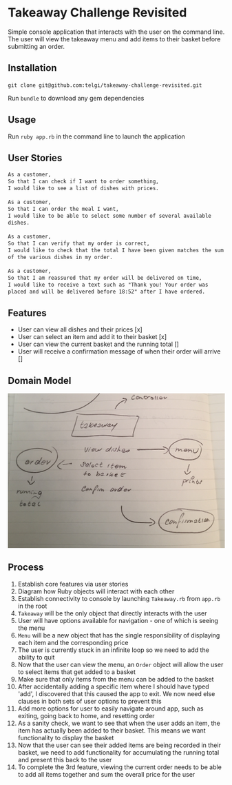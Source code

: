 # Takeaway Challenge Revisited

Simple console application that interacts with the user on the command line. The
user will view the takeaway menu and add items to their basket before submitting
an order.

## Installation

`git clone git@github.com:telgi/takeaway-challenge-revisited.git`

Run `bundle` to download any gem dependencies

## Usage

Run `ruby app.rb` in the command line to launch the application

## User Stories

```
As a customer,
So that I can check if I want to order something,
I would like to see a list of dishes with prices.

As a customer,
So that I can order the meal I want,
I would like to be able to select some number of several available dishes.

As a customer,
So that I can verify that my order is correct,
I would like to check that the total I have been given matches the sum of the various dishes in my order.

As a customer,
So that I am reassured that my order will be delivered on time,
I would like to receive a text such as "Thank you! Your order was placed and will be delivered before 18:52" after I have ordered.
```

## Features

* User can view all dishes and their prices [x]
* User can select an item and add it to their basket [x]
* User can view the current basket and the running total []
* User will receive a confirmation message of when their order will arrive []

## Domain Model

![alt text](assets/images/domain_model.jpg)

## Process

1) Establish core features via user stories
2) Diagram how Ruby objects will interact with each other
3) Establish connectivity to console by launching `Takeaway.rb` from `app.rb` in the root
4) `Takeaway` will be the only object that directly interacts with the user
5) User will have options available for navigation - one of which is seeing the menu
6) `Menu` will be a new object that has the single responsibility of displaying each item and the corresponding price
7) The user is currently stuck in an infinite loop so we need to add the ability to quit
8) Now that the user can view the menu, an `Order` object will allow the user to select items that get added to a basket
9) Make sure that only items from the menu can be added to the basket
10) After accidentally adding a specific item where I should have typed 'add', I discovered that this caused the app to exit. We now need else clauses in both sets of user options to prevent this
11) Add more options for user to easily navigate around app, such as exiting, going back to home, and resetting order
12) As a sanity check, we want to see that when the user adds an item, the item has actually been added to their basket. This means we want functionality to display the basket
13) Now that the user can see their added items are being recorded in their basket, we need to add functionality for accumulating the running total and present this back to the user
14) To complete the 3rd feature, viewing the current order needs to be able to add all items together and sum the overall price for the user
